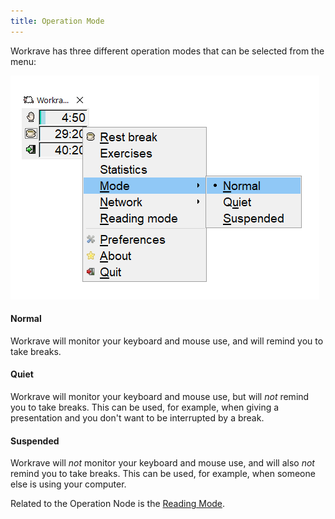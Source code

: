 ```yaml
---
title: Operation Mode
---
```

Workrave has three different operation modes that can be selected from the menu:

![Menu - Operation Mode](/images/screenshots/menu-main-operation-mode.png)

#### Normal

Workrave will monitor your keyboard and mouse use, and will remind you to take breaks.

#### Quiet

Workrave will monitor your keyboard and mouse use, but will *not* remind you to take breaks.
This can be used, for example, when giving a presentation and you don't want to be interrupted by a break.

#### Suspended

Workrave will *not* monitor your keyboard and mouse use, and will also *not* remind you to take breaks.
This can be used, for example, when someone else is using your computer.

Related to the Operation Node is the [Reading Mode](../reading-mode).
